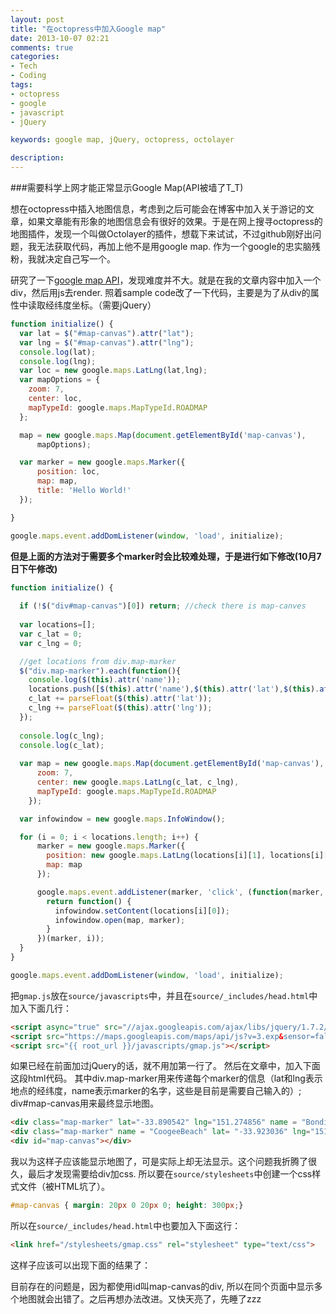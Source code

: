 ```yaml
---
layout: post
title: "在octopress中加入Google map"
date: 2013-10-07 02:21
comments: true
categories: 
- Tech
- Coding
tags:
- octopress
- google
- javascript
- jQuery

keywords: google map, jQuery, octopress, octolayer

description: 
---
```

###需要科学上网才能正常显示Google Map(API被墙了T_T)

想在octopress中插入地图信息，考虑到之后可能会在博客中加入关于游记的文章，如果文章能有形象的地图信息会有很好的效果。于是在网上搜寻octopress的地图插件，发现一个叫做<a herf="http://mguentner.github.io/octolayer/">Octolayer</a>的插件，想载下来试试，不过github刚好出问题，我无法获取代码，再加上他不是用google map. 作为一个google的忠实脑残粉，我就决定自己写一个。

研究了一下<a href="https://developers.google.com/maps/documentation/javascript/">google map API</a>，发现难度并不大。就是在我的文章内容中加入一个div，然后用js去render. 照着sample code改了一下代码，主要是为了从div的属性中读取经纬度坐标。（需要jQuery）

``` javascript gmap.js
function initialize() {
  var lat = $("#map-canvas").attr("lat"); 
  var lng = $("#map-canvas").attr("lng"); 
  console.log(lat);
  console.log(lng);
  var loc = new google.maps.LatLng(lat,lng);
  var mapOptions = {
    zoom: 7,
    center: loc,
    mapTypeId: google.maps.MapTypeId.ROADMAP
  };

  map = new google.maps.Map(document.getElementById('map-canvas'),
      mapOptions);

  var marker = new google.maps.Marker({
      position: loc,
      map: map,
      title: 'Hello World!'
  });

}

google.maps.event.addDomListener(window, 'load', initialize);
```
<!--more-->

<b>但是上面的方法对于需要多个marker时会比较难处理，于是进行如下修改(10月7日下午修改)</b>

``` javascript gmap.js
function initialize() {
  
  if (!$("div#map-canvas")[0]) return; //check there is map-canves
  
  var locations=[];
  var c_lat = 0;
  var c_lng = 0;

  //get locations from div.map-marker
  $("div.map-marker").each(function(){
    console.log($(this).attr('name'));
    locations.push([$(this).attr('name'),$(this).attr('lat'),$(this).attr('lng')]);
    c_lat += parseFloat($(this).attr('lat'));
    c_lng += parseFloat($(this).attr('lng'));
  });
  
  console.log(c_lng);
  console.log(c_lat);
  
  var map = new google.maps.Map(document.getElementById('map-canvas'), {
      zoom: 7,
      center: new google.maps.LatLng(c_lat, c_lng),
      mapTypeId: google.maps.MapTypeId.ROADMAP
    });

  var infowindow = new google.maps.InfoWindow();

  for (i = 0; i < locations.length; i++) {  
      marker = new google.maps.Marker({
        position: new google.maps.LatLng(locations[i][1], locations[i][2]),
        map: map
      });

      google.maps.event.addListener(marker, 'click', (function(marker, i) {
        return function() {
          infowindow.setContent(locations[i][0]);
          infowindow.open(map, marker);
        }
      })(marker, i));
  }
}

google.maps.event.addDomListener(window, 'load', initialize);

```

把`gmap.js`放在`source/javascripts`中，并且在`source/_includes/head.html`中加入下面几行：

``` html
<script async="true" src="//ajax.googleapis.com/ajax/libs/jquery/1.7.2/jquery.min.js"></script>
<script src="https://maps.googleapis.com/maps/api/js?v=3.exp&sensor=false"></script>
<script src="{{ root_url }}/javascripts/gmap.js"></script>
```

如果已经在前面加过jQuery的话，就不用加第一行了。
然后在文章中，加入下面这段html代码。
其中div.map-marker用来传递每个marker的信息（lat和lng表示地点的经纬度，name表示marker的名字，这些是目前是需要自己输入的）; div#map-canvas用来最终显示地图。

``` html
<div class="map-marker" lat="-33.890542" lng="151.274856" name = "BondiBeach" ></div>
<div class="map-marker" name = "CoogeeBeach" lat= "-33.923036" lng="151.259052"></div>
<div id="map-canvas"></div>
```

我以为这样子应该能显示地图了，可是实际上却无法显示。这个问题我折腾了很久，最后才发现需要给div加css. 所以要在`source/stylesheets`中创建一个css样式文件（被HTML坑了）。

``` css gmap.css
#map-canvas { margin: 20px 0 20px 0; height: 300px;}
```

所以在`source/_includes/head.html`中也要加入下面这行：

``` html
<link href="/stylesheets/gmap.css" rel="stylesheet" type="text/css">
```

这样子应该可以出现下面的结果了：

<div class="map-marker" lat="-33.890542" lng="151.274856" name = "BondiBeach" ></div>
<div class="map-marker" name = "CoogeeBeach" lat= "-33.923036" lng="151.259052"></div>
<div id="map-canvas"></div>

目前存在的问题是，因为都使用id叫map-canvas的div, 所以在同个页面中显示多个地图就会出错了。之后再想办法改进。又快天亮了，先睡了zzz
